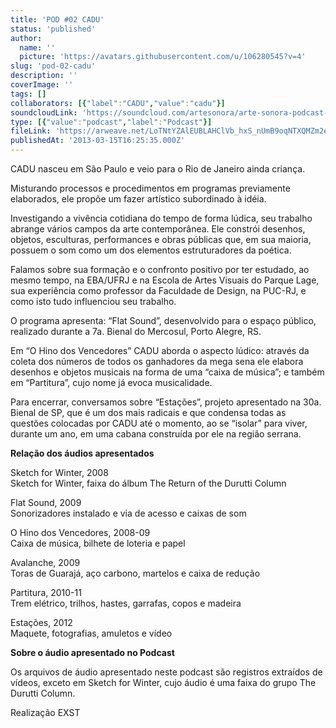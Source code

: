 ```yaml
---
title: 'POD #02 CADU'
status: 'published'
author:
  name: ''
  picture: 'https://avatars.githubusercontent.com/u/106280545?v=4'
slug: 'pod-02-cadu'
description: ''
coverImage: ''
tags: []
collaborators: [{"label":"CADU","value":"cadu"}]
soundcloudLink: 'https://soundcloud.com/artesonora/arte-sonora-podcast-02-cadu?in=artesonora/sets/podcast&si=6ded52aee3fd408db1dc8e794bd2666d&utm_source=clipboard&utm_medium=text&utm_campaign=social_sharing'
type: [{"value":"podcast","label":"Podcast"}]
fileLink: 'https://arweave.net/LoTNtYZAlEUBLAHClVb_hxS_nUmB9oqNTXQMZm2eLQI'
publishedAt: '2013-03-15T16:25:35.000Z'
---
```


CADU nasceu em São Paulo e veio para o Rio de Janeiro ainda criança.

Misturando processos e procedimentos em programas previamente elaborados, ele propõe um fazer artístico subordinado à idéia.

Investigando a vivência cotidiana do tempo de forma lúdica, seu trabalho abrange vários campos da arte contemporânea. Ele constrói desenhos, objetos, esculturas, performances e obras públicas que, em sua maioria, possuem o som como um dos elementos estruturadores da poética.

Falamos sobre sua formação e o confronto positivo por ter estudado, ao mesmo tempo, na EBA/UFRJ e na Escola de Artes Visuais do Parque Lage, sua experiência como professor da Faculdade de Design, na PUC-RJ, e como isto tudo influenciou seu trabalho.

O programa apresenta: “Flat Sound”, desenvolvido para o espaço público, realizado durante a 7a. Bienal do Mercosul, Porto Alegre, RS.

Em “O Hino dos Vencedores” CADU aborda o aspecto lúdico: através da coleta dos números de todos os ganhadores da mega sena ele elabora desenhos e objetos musicais na forma de uma “caixa de música”; e também em “Partitura”, cujo nome já evoca musicalidade.

Para encerrar, conversamos sobre “Estações”, projeto apresentado na 30a. Bienal de SP, que é um dos mais radicais e que condensa todas as questões colocadas por CADU até o momento, ao se “isolar” para viver, durante um ano, em uma cabana construída por ele na região serrana.

**Relação dos áudios apresentados**

Sketch for Winter, 2008\
Sketch for Winter, faixa do álbum The Return of the Durutti Column

Flat Sound, 2009 \
Sonorizadores instalado e via de acesso e caixas de som

O Hino dos Vencedores, 2008-09\
Caixa de música, bilhete de loteria e papel

Avalanche, 2009\
Toras de Guarajá, aço carbono, martelos e caixa de redução

Partitura, 2010-11\
Trem elétrico, trilhos, hastes, garrafas, copos e madeira

Estações, 2012\
Maquete, fotografias, amuletos e vídeo

**Sobre o áudio apresentado no Podcast**

Os arquivos de áudio apresentado neste podcast são registros extraídos de vídeos, exceto em Sketch for Winter, cujo áudio é uma faixa do grupo The Durutti Column.

Realização EXST